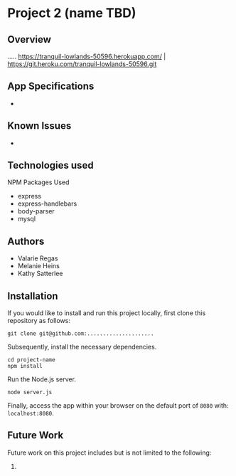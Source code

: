 # Project 2 (name TBD)

## Overview
.....
https://tranquil-lowlands-50596.herokuapp.com/ | https://git.heroku.com/tranquil-lowlands-50596.git
## App Specifications
*

## Known Issues
* 

## Technologies used
NPM Packages Used
*   express
*   express-handlebars
*   body-parser
*   mysql

## Authors
* Valarie Regas
* Melanie Heins
* Kathy Satterlee

## Installation

If you would like to install and run this project locally, first clone this repository as follows:

	git clone git@github.com:.....................

Subsequently, install the necessary dependencies.

	cd project-name
	npm install

Run the Node.js server.

	node server.js

Finally, access the app within your browser on the default port of `8080` with: `localhost:8080`.

## Future Work

Future work on this project includes but is not limited to the following:

1)
